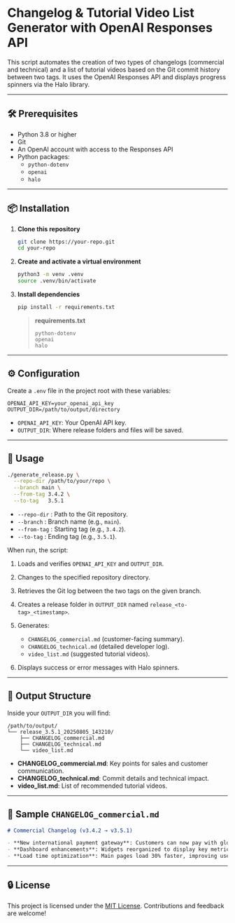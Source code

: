 # Changelog & Tutorial Video List Generator with OpenAI Responses API

This script automates the creation of two types of changelogs (commercial and technical) and a list of tutorial videos based on the Git commit history between two tags. It uses the OpenAI Responses API and displays progress spinners via the Halo library.

---

## 🛠️ Prerequisites

- Python 3.8 or higher
- Git
- An OpenAI account with access to the Responses API
- Python packages:
  - `python-dotenv`
  - `openai`
  - `halo`

---

## 📦 Installation

1. **Clone this repository**

   ```bash
   git clone https://your-repo.git
   cd your-repo

   ```

2. **Create and activate a virtual environment**

   ```bash
   python3 -m venv .venv
   source .venv/bin/activate
   ```

3. **Install dependencies**

   ```bash
   pip install -r requirements.txt
   ```

   > **requirements.txt**
   >
   > ```text
   > python-dotenv
   > openai
   > halo
   > ```

---

## ⚙️ Configuration

Create a `.env` file in the project root with these variables:

```dotenv
OPENAI_API_KEY=your_openai_api_key
OUTPUT_DIR=/path/to/output/directory
```

- `OPENAI_API_KEY`: Your OpenAI API key.
- `OUTPUT_DIR`: Where release folders and files will be saved.

---

## 🚀 Usage

```bash
./generate_release.py \
  --repo-dir /path/to/your/repo \
  --branch main \
  --from-tag 3.4.2 \
  --to-tag   3.5.1
```

- `--repo-dir` : Path to the Git repository.
- `--branch` : Branch name (e.g., `main`).
- `--from-tag` : Starting tag (e.g., `3.4.2`).
- `--to-tag` : Ending tag (e.g., `3.5.1`).

When run, the script:

1. Loads and verifies `OPENAI_API_KEY` and `OUTPUT_DIR`.
2. Changes to the specified repository directory.
3. Retrieves the Git log between the two tags on the given branch.
4. Creates a release folder in `OUTPUT_DIR` named `release_<to-tag>_<timestamp>`.
5. Generates:
   - `CHANGELOG_commercial.md` (customer-facing summary).
   - `CHANGELOG_technical.md` (detailed developer log).
   - `video_list.md` (suggested tutorial videos).

6. Displays success or error messages with Halo spinners.

---

## 📁 Output Structure

Inside your `OUTPUT_DIR` you will find:

```
/path/to/output/
└── release_3.5.1_20250805_143210/
    ├── CHANGELOG_commercial.md
    ├── CHANGELOG_technical.md
    └── video_list.md
```

- **CHANGELOG_commercial.md**: Key points for sales and customer communication.
- **CHANGELOG_technical.md**: Commit details and technical impact.
- **video_list.md**: List of recommended tutorial videos.

---

## 📝 Sample `CHANGELOG_commercial.md`

```markdown
# Commercial Changelog (v3.4.2 → v3.5.1)

- **New international payment gateway**: Customers can now pay with global credit cards without extra setup.
- **Dashboard enhancements**: Widgets reorganized to display key metrics at a glance.
- **Load time optimization**: Main pages load 30% faster, improving user experience.
```

---

## 🔒 License

This project is licensed under the [MIT License](LICENSE.txt).
Contributions and feedback are welcome!
